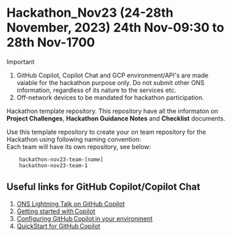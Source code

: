 # Hackathon_Nov23 (24-28th November, 2023) 24th Nov-09:30 to 28th Nov-1700

> [!important]  
> 1. GitHub Copilot, Copilot Chat and GCP environment/API's are made vaiable for the hackathon purpose only. Do not submit other ONS information, regardless of its nature to the services etc.
> 2. Off-network devices to be mandated for hackathon participation.

Hackathon template repository. This repository have all the informaton on **Project Challenges**, **Hackathon Guidance Notes** and **Checklist** documents. <br>

Use this template repository to create your on team repository for the Hackathon using following naming convention:<br>
Each team will have its own repository, see below:<br>

        hackathon-nov23-team-[name]
        hackathon-nov23-team-1

## Useful links for GitHub Copilot/Copilot Chat
1. [ONS Lightning Talk on GitHub Copilot](https://officenationalstatistics.sharepoint.com/sites/ONS_DDaT_Communities/_layouts/15/stream.aspx?id=%2Fsites%2FONS%5FDDaT%5FCommunities%2FExample%5FLib%2FRecordings%2FExternal%20Speaker%20%2D%20Lightning%20Talk%20%5FGithub%20Copilot%20an%20AI%20pair%20programmer%2E%2E%2E%2E%2E%2E%5F%2D20230904%5F150306%2DMeeting%20Recording%2Emp4&referrer=StreamWebApp%2EWeb&referrerScenario=AddressBarCopied%2Eview)
2. [Getting started with Copilot](https://docs.github.com/en/enterprise-cloud@latest/copilot/getting-started-with-github-copilot) 
3. [Configuring GitHub Copilot in your environment](https://docs.github.com/en/enterprise-cloud@latest/copilot/configuring-github-copilot/configuring-github-copilot-in-your-environment)
4. [QuickStart for GitHub Copilot](https://docs.github.com/en/enterprise-cloud@latest/copilot/quickstart)

